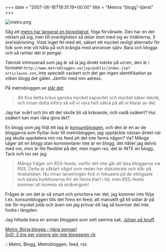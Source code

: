 +++
date = "2007-06-18T19:31:19+00:00"
title = "Metros “blogg”-tjänst"
+++

<div class="left">
  <img src='/images/2007/06/metro.png' alt='metro.png' />
</div>

Såg att [metro har lanserat en bloggtjänst][1], föga förvånade. Den har en del reklam på sig, men till ovanligheten så delar dom med sig av intäkterna, 3 öre/sidvisning. Visst inget fel med ett, säkert ett mycket revligt alternativ för folk som inte vill hålla på och krångla med annonser själv. Bara och blogga och så ramlar det in pengar.

Teknisk intresserad som jag är så la jag direkt märke på url:en, den är i formatet `http://www.metrobloggen.se/jsp/public/index.jsp?article=nn.nnn`, inte speciellt vackert och det ger ingen identifikation av vilken blogg det gäller. Jämför med min adress.

På metrobloggen.se [står det][2]:

> Att fixa detta krävs ganska mycket kapacitet och mycket säker teknik, och innan detta införs så vill vi vara helt säkra på att vi klarar av det.

Jag har svårt och tro att det skulle bli så krävande, och vadå osäkert? Hur osäkert kan man råka göra det?

En blogg som jag följt ett tag är [konsumbloggen][3], och den är en av de bloggarna som flyttar över till metrobloggen, jag upptäckte nästan direkt när jag skulle uppdatera min rss feed att det inte fanns någon? Va? Många säger att en blogg utan kommentarer inte är en blogg, det håller jag delvis med om, men är lite flexiblel på det, men ingen rss, det är INTE en blogg. Tack och lov ser jag:

> Många frågar om RSS-feeds, varför det inte går att läsa bloggarna via RSS. Detta är såklart något som redan har diskuterats och står på önskelistan. Nu innan lanseringen fick vi fokusera på de viktigaste och bästa funktionerna för att hinna klart i tid, men RSS-feeds kommer att komma så småningom!

Frågan är om det är så smart och prioritera ner det, jag kommer inte följa t.ex. konsumbloggen tills det finns en feed, att manuellt gå till sidan är på tok för mycket jobb och även om jag prövar ett tag så kommer det inte funka i längden.

Jag hittade bara en annan bloggare som sett samma sak, [Johan på knuff][4].

[Metro: Börja blogga – tjäna pengar!][5]  
[SvD: 3 öre per visning gör inte bloggaren rik][6]

:: Metro, Blogg, Metrobloggen, feed, rss

<small></small>

 [1]: http://www.metrobloggen.se/
 [2]: http://www.metrobloggen.se/jsp/public/index.jsp?article=19.706
 [3]: http://konsumbloggen.com/
 [4]: http://knuff.se/johan/0706181619
 [5]: http://metro.se/se/article/2007/06/18/18/1845-42/index.xml
 [6]: http://www.svd.se/dynamiskt/blogg/did_12676000.asp?id=4171
